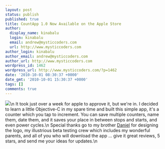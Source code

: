 ```yaml
---
layout: post
status: publish
published: true
title: CountApp 1.0 Now Available on the Apple Store
author:
  display_name: kinabalu
  login: kinabalu
  email: andrew@mysticcoders.com
  url: http://www.mysticcoders.com
author_login: kinabalu
author_email: andrew@mysticcoders.com
author_url: http://www.mysticcoders.com
wordpress_id: 1462
wordpress_url: http://www.mysticcoders.com/?p=1462
date: '2010-10-01 08:30:37 +0000'
date_gmt: '2010-10-01 15:30:37 +0000'
tags: []
comments: true
---
```

<a href="http://itunes.apple.com/us/app/countapp/id394215620?mt=8#" target="_blank"><img src="http://www.mysticcoders.com/wp-content/uploads/2010/09/as_available_appstore_icon_20091006.png" border="0" /></a>\n
It took just over a week for apple to approve it, but we're in.  I decided to learn a little Objective-C in my spare time and built this simple app, it's a counter which you tap to increment.  You can save multiple counters, name them, date them, and it saves your place in between stops and starts, and even power cycles.\n
Special thanks go to my brother <a href="http://www.daniellombardi.com">Daniel</a> for designing the logo, my illustrious beta testing crew which includes my wonderful parents, and all of you who will download the app ... give it great reviews, 5 stars, and send me your ideas for updates.\n
